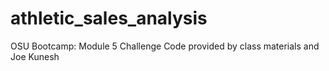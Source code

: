# athletic_sales_analysis
OSU Bootcamp: Module 5 Challenge
Code provided by class materials and Joe Kunesh
